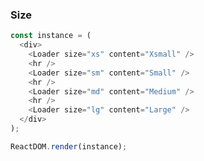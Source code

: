 
### Size

<!--start-code-->
```js
const instance = (
  <div>
    <Loader size="xs" content="Xsmall" />
    <hr />
    <Loader size="sm" content="Small" />
    <hr />
    <Loader size="md" content="Medium" />
    <hr />
    <Loader size="lg" content="Large" />
  </div>
);

ReactDOM.render(instance);
```
<!--end-code-->
